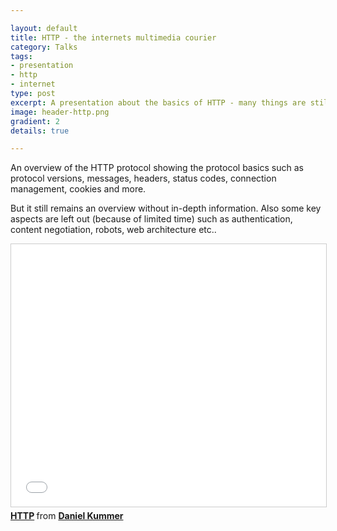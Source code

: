 ```yaml
---

layout: default
title: HTTP - the internets multimedia courier
category: Talks
tags:
- presentation
- http
- internet
type: post
excerpt: A presentation about the basics of HTTP - many things are still widely misunderstood throughout the developer community - although many of us are working with it all the time...
image: header-http.png
gradient: 2
details: true

---
```


An overview of the HTTP protocol showing the protocol basics such as protocol versions, messages, headers, status codes, connection management, cookies and more.

But it still remains an overview without in-depth information. Also some key aspects are left out (because of limited time) such as authentication, content negotiation, robots, web architecture etc..

<iframe src="//www.slideshare.net/slideshow/embed_code/key/CuTe3ijR4wREBQ" width="510" height="420" frameborder="0" marginwidth="0" marginheight="0" scrolling="no" style="border:1px solid #CCC; border-width:1px; margin-bottom:5px; max-width: 100%;" allowfullscreen> </iframe> <div style="margin-bottom:5px"> <strong> <a href="//www.slideshare.net/origamiaddict/http-40249449" title="HTTP" target="_blank">HTTP</a> </strong> from <strong><a href="//www.slideshare.net/origamiaddict" target="_blank">Daniel Kummer</a></strong> </div>
